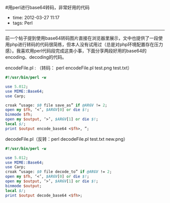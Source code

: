 #用perl进行base64转码，非常好用的代码

- time: 2012-03-27 11:17
- tags: Perl

---

前一个帖子提到使用base64转码图片直接在浏览器里展示，文中也提供了一段使用php进行转码的代码很简练，但本人没有试用过（总是对php环境配置存在压力感）。我喜欢用perl代码段完成这类小事，下面分享两段好用的base64的encoding、decoding的代码。

encodeFile.pl : （转码： perl encodeFile.pl test.png test.txt）

```perl
#!/usr/bin/perl -w

use 5.012;
use MIME::Base64;
use Carp;

croak “usage: $0 file save_as” if @ARGV != 2;
open my $fh, ‘<’, $ARGV[0] or die $!;
binmode $fh;
open my $output, ‘>’, $ARGV[1] or die $!;
local $/;
print $output encode_base64 <$fh>, ”;
```

decodeFile.pl（反转：perl decodeFile.pl test.txt new.png）

```perl
#!/usr/bin/perl -w

use 5.012;
use MIME::Base64;
use Carp;
croak “usage: $0 file decode_to” if @ARGV != 2;
open my $fh, ‘<’, $ARGV[0] or die $!;
open my $output, ‘>’, $ARGV[1] or die $!;
binmode $output;
local $/;
print $output decode_base64 <$fh>;
```
